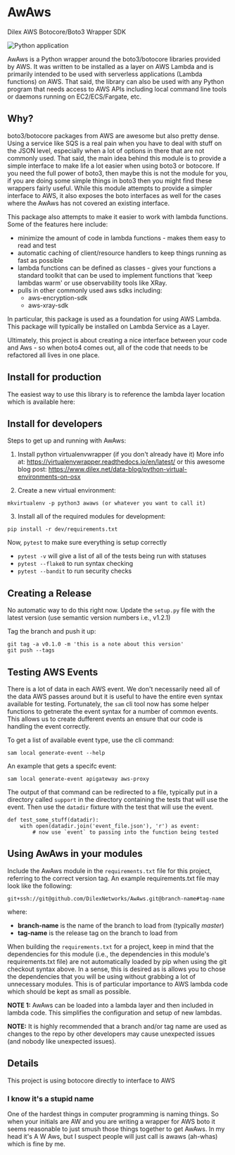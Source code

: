 # AwAws
Dilex AWS Botocore/Boto3 Wrapper SDK

![Python application](https://github.com/DilexNetworks/AwAws/workflows/Python%20application/badge.svg)

AwAws is a Python wrapper around the boto3/botocore libraries provided by AWS.
It was written to be installed as a layer on AWS Lambda and is primarily intended
to be used with serverless applications (Lambda functions) on AWS.  That said, the
library can also be used with any Python program that needs access to AWS APIs
including local command line tools or daemons running on EC2/ECS/Fargate, etc.

## Why?

boto3/botocore packages from AWS are awesome but also pretty dense.  Using a 
service like SQS is a real pain when you have to deal with stuff
on the JSON level, especially when a lot of options in there that are not
commonly used.  That said, the main idea behind this module
is to provide a simple interface to make life a lot easier when
using boto3 or botocore.  If you need the full power of boto3, then
maybe this is not the module for you, if you are doing some simple things
in boto3 then you might find these wrappers fairly useful.  While this module
attempts to provide a simpler interface to AWS, it also exposes the boto interfaces
as well for the cases where the AwAws has not covered an existing interface.

This package also attempts to make it easier to work with lambda functions.  Some of the
features here include:
* minimize the amount of code in lambda functions - makes them easy to read and test
* automatic caching of client/resource handlers to keep things running as fast as possible
* lambda functions can be defined as classes - gives your functions a standard toolkit
that can be used to implement functions that 'keep lambdas warm' or use observability
tools like XRay.
* pulls in other commonly used aws sdks including:
  * aws-encryption-sdk
  * aws-xray-sdk

In particular, this package is used as a foundation for using AWS Lambda. This
package will typically be installed on Lambda Service as a Layer.

Ultimately, this project is about creating a nice interface between your code
and Aws - so when boto4 comes out, all of the code that needs to be refactored
all lives in one place.

## Install for production

The easiest way to use this library is to reference the lambda layer location
which is available here:

## Install for developers
Steps to get up and running with AwAws:
1. Install python virtualenvwrapper (if you don't already have it)
   More info at: https://virtualenvwrapper.readthedocs.io/en/latest/
   or this awesome blog post: https://www.dilex.net/data-blog/python-virtual-environments-on-osx

2. Create a new virtual environment:
```
mkvirtualenv -p python3 awaws (or whatever you want to call it)
```

3. Install all of the required modules for development:
```
pip install -r dev/requirements.txt
```
Now, `pytest` to make sure everything is setup correctly
+ `pytest -v` will give a list of all of the tests being run with statuses
+ `pytest --flake8` to run syntax checking
+ `pytest --bandit` to run security checks

## Creating a Release
No automatic way to do this right now.  Update the `setup.py` file
with the latest version (use semantic version numbers i.e., v1.2.1)

Tag the branch and push it up:
```
git tag -a v0.1.0 -m 'this is a note about this version'
git push --tags
```

## Testing AWS Events
There is a lot of data in each AWS event.  We don't necessarily need
all of the data AWS passes around but it is useful to have the entire
even syntax available for testing.  Fortunately, the `sam` cli tool now
has some helper functions to getnerate the event syntax for a number of
common events.  This allows us to create dufferent events an ensure that
our code is handling the event correctly.

To get a list of available event type, use the cli command:
```
sam local generate-event --help
```
An example that gets a specifc event:
```
sam local generate-event apigateway aws-proxy
```
The output of that command can be redirected to a file, typically put
in a directory called `support` in the directory containing the tests that
will use the event.  Then use the `datadir` fixture with the test that will
use the event.

```
def test_some_stuff(datadir):
    with open(datadir.join('event_file.json'), 'r') as event:
        # now use `event` to passing into the function being tested
```


## Using AwAws in your modules
Include the AwAws module in the `requirements.txt` file for this project,
referring to the correct version tag.  An example requirements.txt file
may look like the following:

```
git+ssh://git@github.com/DilexNetworks/AwAws.git@branch-name#tag-name
```
where:
+ __branch-name__ is the name of the branch to load from (typically *master*)
+ __tag-name__ is the release tag on the branch to load from

When building the `requirements.txt` for a project, keep in mind that
the dependencies for this module (i.e., the dependencies in this module's
requirements.txt file) are not automatically loaded by pip when using the
git checkout syntax above.  In a sense, this is desired as is allows you
to chose the dependencies that you will be using without grabbing a lot
of unnecessary modules. This is of particular importance to AWS lambda
code which should be kept as small as possible.

**NOTE 1:** AwAws can be loaded into a lambda layer and then included in
lambda code. This simplifies the configuration and setup of new lambdas.

**NOTE:** It is highly recommended that a branch and/or tag name
are used as changes to the repo by other developers may cause
unexpected issues (and nobody like unexpected issues).

## Details

This project is using botocore directly to interface to AWS

### I know it's a stupid name

One of the hardest things in computer programming is naming things. So when your
initials are AW and you are writing a wrapper for AWS boto it seems reasonable
to just smush those things together to get AwAws.  In my head it's A W Aws, but
I suspect people will just call is awaws (ah-whas) which is fine by me.
